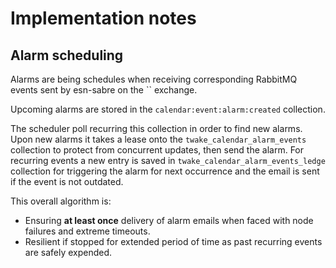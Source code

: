 # Implementation notes

## Alarm scheduling

Alarms are being schedules when receiving corresponding RabbitMQ events sent by esn-sabre on the `` exchange.

Upcoming alarms are stored in the `calendar:event:alarm:created` collection.

The scheduler poll recurring this collection in order to find new alarms. Upon new alarms it takes a lease onto the `twake_calendar_alarm_events` 
collection to protect from concurrent updates, then send the alarm. For recurring events a new entry is saved in `twake_calendar_alarm_events_ledge`
collection for triggering the alarm for next occurrence and the email is sent if the event is not outdated.

This overall algorithm is:
 - Ensuring **at least once** delivery of alarm emails when faced with node failures and extreme timeouts.
 - Resilient if stopped for extended period of time as past recurring events are safely expended.